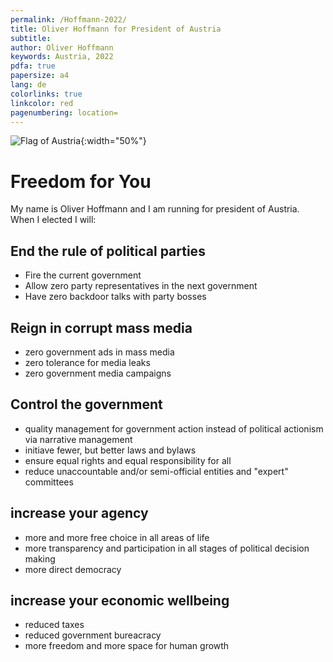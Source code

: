 ```yaml
---
permalink: /Hoffmann-2022/
title: Oliver Hoffmann for President of Austria
subtitle: 
author: Oliver Hoffmann
keywords: Austria, 2022
pdfa: true
papersize: a4
lang: de
colorlinks: true
linkcolor: red
pagenumbering: location=
---
```


![Flag of Austria](https://res.cloudinary.com/ontore/image/upload/ar_5:3,c_scale,f_auto,fl_any_format,q_auto,w_520/v1658980446/2022-07-28-Fahne-%C3%96sterreich_mjs3x2.svg){:width="50%"}

# Freedom for You

My name is Oliver Hoffmann and I am running for president of Austria.
When I elected I will:

## End the rule of political parties

* Fire the current government
* Allow zero party representatives in the next government
* Have zero backdoor talks with party bosses

## Reign in corrupt mass media

* zero government ads in mass media
* zero tolerance for media leaks
* zero government media campaigns

## Control the government

* quality management for government action instead of political actionism via narrative management
* initiave fewer, but better laws and bylaws
* ensure equal rights and equal responsibility for all
* reduce unaccountable and/or semi-official entities and "expert" committees

## increase your agency

* more and more free choice in all areas of life
* more transparency and participation in all stages of political decision making
* more direct democracy

## increase your economic wellbeing

* reduced taxes
* reduced government bureacracy
* more freedom and more space for human growth
